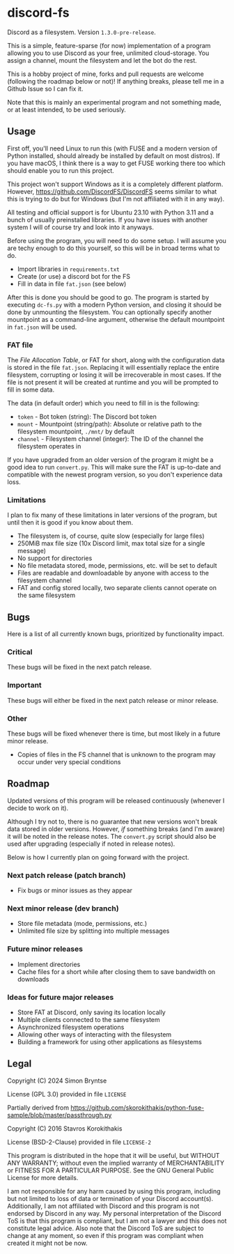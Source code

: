 # discord-fs
Discord as a filesystem.
Version `1.3.0-pre-release`.

This is a simple, feature-sparse (for now) implementation of a program allowing you to use Discord as your free, unlimited cloud-storage.
You assign a channel, mount the filesystem and let the bot do the rest.

This is a hobby project of mine, forks and pull requests are welcome (following the roadmap below or not)!
If anything breaks, please tell me in a Github Issue so I can fix it.

Note that this is mainly an experimental program and not something made, or at least intended, to be used seriously.

## Usage
First off, you'll need Linux to run this (with FUSE and a modern version of Python installed, should already be installed by default on most distros).
If you have macOS, I think there is a way to get FUSE working there too which should enable you to run this project.

This project won't support Windows as it is a completely different platform.
However, https://github.com/DiscordFS/DiscordFS seems similar to what this is trying to do but for Windows (but I'm not affiliated with it in any way).

All testing and official support is for Ubuntu 23.10 with Python 3.11 and a bunch of usually preinstalled libraries.
If you have issues with another system I will of course try and look into it anyways.

Before using the program, you will need to do some setup.
I will assume you are techy enough to do this yourself, so this will be in broad terms what to do.
- Import libraries in `requirements.txt`
- Create (or use) a discord bot for the FS
- Fill in data in file `fat.json` (see below)

After this is done you should be good to go.
The program is started by executing `dc-fs.py` with a modern Python version, and closing it should be done by unmounting the filesystem.
You can optionally specify another mountpoint as a command-line argument, otherwise the default mountpoint in `fat.json` will be used.

### FAT file
The _File Allocation Table_, or FAT for short, along with the configuration data is stored in the file `fat.json`.
Replacing it will essentially replace the entire filesystem, corrupting or losing it will be irrecoverable in most cases.
If the file is not present it will be created at runtime and you will be prompted to fill in some data.

The data (in default order) which you need to fill in is the following:
- `token` - Bot token (string): The Discord bot token
- `mount` - Mountpoint (string/path): Absolute or relative path to the filesystem mountpoint, `./mnt/` by default
- `channel` - Filesystem channel (integer): The ID of the channel the filesystem operates in

If you have upgraded from an older version of the program it might be a good idea to run `convert.py`.
This will make sure the FAT is up-to-date and compatible with the newest program version, so you don't experience data loss.

### Limitations
I plan to fix many of these limitations in later versions of the program, but until then it is good if you know about them.
- The filesystem is, of course, quite slow (especially for large files)
- 250MiB max file size (10x Discord limit, max total size for a single message)
- No support for directories
- No file metadata stored, mode, permissions, etc. will be set to default
- Files are readable and downloadable by anyone with access to the filesystem channel
- FAT and config stored locally, two separate clients cannot operate on the same filesystem

## Bugs
Here is a list of all currently known bugs, prioritized by functionality impact.

### Critical
These bugs will be fixed in the next patch release.

### Important
These bugs will either be fixed in the next patch release or minor release.

### Other
These bugs will be fixed whenever there is time, but most likely in a future minor release.
- Copies of files in the FS channel that is unknown to the program may occur under very special conditions

## Roadmap
Updated versions of this program will be released continuously (whenever I decide to work on it).

Although I try not to, there is no guarantee that new versions won't break data stored in older versions.
However, _if_ something breaks (and I'm aware) it will be noted in the release notes.
The `convert.py` script should also be used after upgrading (especially if noted in release notes).

Below is how I currently plan on going forward with the project.

### Next patch release (patch branch)
- Fix bugs or minor issues as they appear

### Next minor release (dev branch)
- Store file metadata (mode, permissions, etc.)
- Unlimited file size by splitting into multiple messages

### Future minor releases
- Implement directories
- Cache files for a short while after closing them to save bandwidth on downloads

### Ideas for future major releases
- Store FAT at Discord, only saving its location locally
- Multiple clients connected to the same filesystem
- Asynchronized filesystem operations
- Allowing other ways of interacting with the filesystem
- Building a framework for using other applications as filesystems

## Legal
Copyright (C) 2024 Simon Bryntse

License (GPL 3.0) provided in file `LICENSE`

Partially derived from https://github.com/skorokithakis/python-fuse-sample/blob/master/passthrough.py

Copyright (C) 2016 Stavros Korokithakis

License (BSD-2-Clause) provided in file `LICENSE-2`

This program is distributed in the hope that it will be useful, but WITHOUT ANY WARRANTY;
without even the implied warranty of MERCHANTABILITY or FITNESS FOR A PARTICULAR PURPOSE.
See the GNU General Public License for more details.

I am not responsible for any harm caused by using this program, including but not limited to loss of data or termination of your Discord account(s).
Additionally, I am not affiliated with Discord and this program is not endorsed by Discord in any way.
My personal interpretation of the Discord ToS is that this program is compliant, but I am not a lawyer and this does not constitute legal advice.
Also note that the Discord ToS are subject to change at any moment, so even if this program was compliant when created it might not be now.
